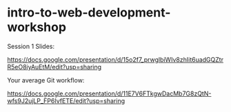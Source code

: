 # intro-to-web-development-workshop


Session 1 Slides: 

https://docs.google.com/presentation/d/15o2f7_prwglbiWIv8zhIit6uadGQZtrR5eO8iyAuEtM/edit?usp=sharing

Your average Git workflow:

https://docs.google.com/presentation/d/11E7V6FTkgwDacMb7G8zQtN-wfs9J2ujLP_FP6IvfETE/edit?usp=sharing
